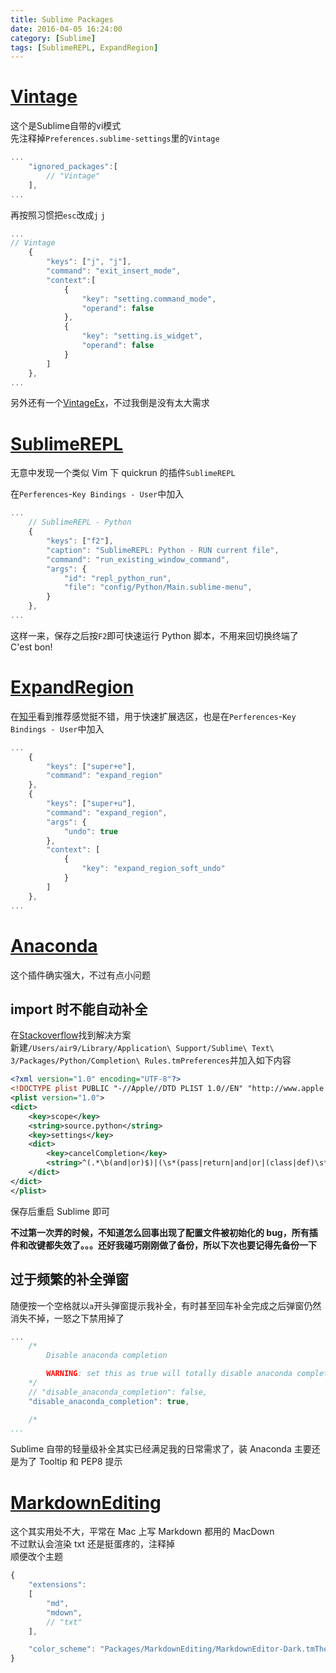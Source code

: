 ```yaml
---
title: Sublime Packages
date: 2016-04-05 16:24:00
category: [Sublime]
tags: [SublimeREPL, ExpandRegion]
---
```


# [Vintage](https://github.com/sublimehq/Vintage)

这个是Sublime自带的vi模式  
先注释掉`Preferences.sublime-settings`里的`Vintage`

```js Preferences.sublime-settings
...
    "ignored_packages":[
        // "Vintage"
    ],
...
```

再按照习惯把`esc`改成`j` `j`

```js Default (OSX).sublime-keymap
...
// Vintage
    {
        "keys": ["j", "j"],
        "command": "exit_insert_mode",
        "context":[
            {
                "key": "setting.command_mode",
                "operand": false
            },
            {
                "key": "setting.is_widget",
                "operand": false
            }
        ]
    },
...
```
另外还有一个[VintageEx](https://github.com/SublimeText/VintageEx)，不过我倒是没有太大需求


# [SublimeREPL](https://github.com/wuub/SublimeREPL)

无意中发现一个类似 Vim 下 quickrun 的插件`SublimeREPL`

在`Perferences`-`Key Bindings - User`中加入

```js Default (OSX).sublime-keymap
...
    // SublimeREPL - Python
    {
        "keys": ["f2"],
        "caption": "SublimeREPL: Python - RUN current file",
        "command": "run_existing_window_command",
        "args": {
            "id": "repl_python_run",
            "file": "config/Python/Main.sublime-menu",
        }
    },
...
```

这样一来，保存之后按`F2`即可快速运行 Python 脚本，不用来回切换终端了   
C'est bon!

# [ExpandRegion](https://github.com/aronwoost/sublime-expand-region)

在[知乎](https://www.zhihu.com/question/24896283)看到推荐感觉挺不错，用于快速扩展选区，也是在`Perferences`-`Key Bindings - User`中加入

```js Default (OSX).sublime-keymap
...
    {
        "keys": ["super+e"],
        "command": "expand_region"
    },
    {
        "keys": ["super+u"],
        "command": "expand_region",
        "args": {
            "undo": true
        },
        "context": [
            {
                "key": "expand_region_soft_undo"
            }
        ]
    },
...
```

# [Anaconda](https://github.com/DamnWidget/anaconda)

这个插件确实强大，不过有点小问题

## import 时不能自动补全
在[Stackoverflow](https://github.com/DamnWidget/anaconda/issues/89)找到解决方案   
新建`/Users/air9/Library/Application\ Support/Sublime\ Text\ 3/Packages/Python/Completion\ Rules.tmPreferences`并加入如下内容

```xml Completion Rules.tmPreferences
<?xml version="1.0" encoding="UTF-8"?>
<!DOCTYPE plist PUBLIC "-//Apple//DTD PLIST 1.0//EN" "http://www.apple.com/DTDs/PropertyList-1.0.dtd">
<plist version="1.0">
<dict>
    <key>scope</key>
    <string>source.python</string>
    <key>settings</key>
    <dict>
        <key>cancelCompletion</key>
        <string>^(.*\b(and|or)$)|(\s*(pass|return|and|or|(class|def)\s*[a-zA-Z_0-9]+)$)</string>
    </dict>
</dict>
</plist>
```

保存后重启 Sublime 即可

**不过第一次弄的时候，不知道怎么回事出现了配置文件被初始化的 bug，所有插件和改键都失效了。。。还好我碰巧刚刚做了备份，所以下次也要记得先备份一下**

## 过于频繁的补全弹窗
随便按一个空格就以`a`开头弹窗提示我补全，有时甚至回车补全完成之后弹窗仍然消失不掉，一怒之下禁用掉了

```js Anaconda.sublime-settings
...
    /*
        Disable anaconda completion

        WARNING: set this as true will totally disable anaconda completion
    */
    // "disable_anaconda_completion": false,
    "disable_anaconda_completion": true,

    /*
...
```

Sublime 自带的轻量级补全其实已经满足我的日常需求了，装 Anaconda 主要还是为了 Tooltip 和 PEP8 提示

# [MarkdownEditing](https://github.com/SublimeText-Markdown/MarkdownEditing)

这个其实用处不大，平常在 Mac 上写 Markdown 都用的 MacDown   
不过默认会渲染 txt 还是挺蛋疼的，注释掉   
顺便改个主题

```js Markdown.sublime-settings
{
    "extensions":
    [
        "md",
        "mdown",
        // "txt"
    ],

    "color_scheme": "Packages/MarkdownEditing/MarkdownEditor-Dark.tmTheme",
}
```